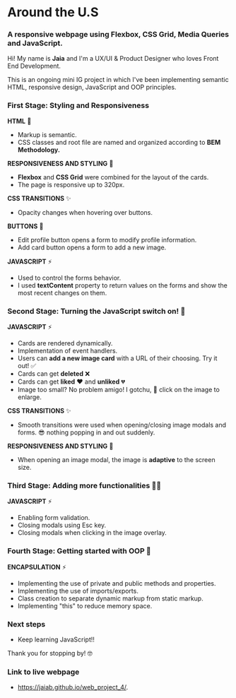 # Around the U.S
### A responsive webpage using **Flexbox**,  **CSS Grid**,  **Media Queries** and JavaScript.

Hi! My name is **Jaia** and I'm a UX/UI & Product Designer who loves Front End Development.

This is an ongoing mini IG project in which I've been implementing semantic HTML, responsive design, JavaScript and OOP principles.

### First Stage: Styling and Responsiveness

**HTML** 🔧
- Markup is semantic. 
- CSS classes and root file are named and organized according to **BEM Methodology.**

**RESPONSIVENESS AND STYLING** 💅
- **Flexbox** and **CSS Grid** were combined for the layout of the cards.
- The page is responsive up to 320px.

**CSS TRANSITIONS** ✨
- Opacity changes when hovering over buttons.

**BUTTONS** 🎯
- Edit profile button opens a form to modify profile information.
- Add card button opens a form to add a new image.

**JAVASCRIPT** ⚡️
- Used to control the forms behavior.
- I used **textContent** property to return values on the forms and show the most recent changes on them.

### Second Stage: Turning the JavaScript switch on! 🚀

**JAVASCRIPT** ⚡️
- Cards are rendered dynamically.
- Implementation of event handlers.
- Users can **add a new image card** with a URL of their choosing. Try it out! :white_check_mark:
- Cards can get **deleted** :x: 
- Cards can get **liked** :heart: and **unliked** :broken_heart:
- Image too small? No problem amigo! I gotchu, :raised_hands: click on the image to enlarge. 

**CSS TRANSITIONS** ✨
- Smooth transitions were used when opening/closing image modals and forms. :sunglasses: nothing popping in and out suddenly.

**RESPONSIVENESS AND STYLING** 💅
- When opening an image modal, the image is **adaptive** to the screen size.

### Third Stage: Adding more functionalities 👩‍💻

**JAVASCRIPT** ⚡️
- Enabling form validation. 
- Closing modals using Esc key.
- Closing modals when clicking in the image overlay.

### Fourth Stage: Getting started with OOP 🥷

**ENCAPSULATION** ⚡️ 
- Implementing the use of private and public methods and properties.
- Implementing the use of imports/exports.
- Class creation to separate dynamic markup from static markup.
- Implementing "this" to reduce memory space.

### Next steps
* Keep learning JavaScript!!

Thank you for stopping by! :nerd_face:

### Link to live webpage
*  https://jaiab.github.io/web_project_4/.
